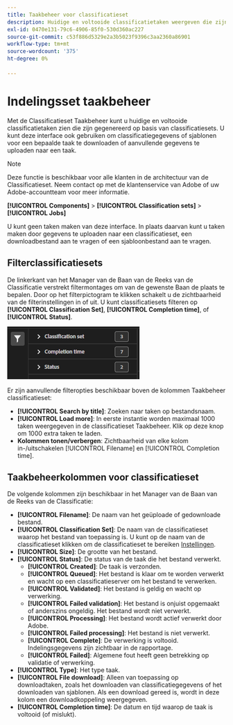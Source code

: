 ```yaml
---
title: Taakbeheer voor classificatieset
description: Huidige en voltooide classificatietaken weergeven die zijn gegenereerd uit classificatiesets.
exl-id: 0470e131-79c6-4906-85f0-530d360ac227
source-git-commit: c53f886d5329e2a3b5023f9396c3aa2360a86901
workflow-type: tm+mt
source-wordcount: '375'
ht-degree: 0%

---
```


# Indelingsset taakbeheer

Met de Classificatieset Taakbeheer kunt u huidige en voltooide classificatietaken zien die zijn gegenereerd op basis van classificatiesets. U kunt deze interface ook gebruiken om classificatiegegevens of sjablonen voor een bepaalde taak te downloaden of aanvullende gegevens te uploaden naar een taak.

>[!NOTE]
>
>Deze functie is beschikbaar voor alle klanten in de architectuur van de Classificatieset. Neem contact op met de klantenservice van Adobe of uw Adobe-accountteam voor meer informatie.

**[!UICONTROL Components]** > **[!UICONTROL Classification sets]** > **[!UICONTROL Jobs]**

U kunt geen taken maken van deze interface. In plaats daarvan kunt u taken maken door gegevens te uploaden naar een classificatieset, een downloadbestand aan te vragen of een sjabloonbestand aan te vragen.

## Filterclassificatiesets

De linkerkant van het Manager van de Baan van de Reeks van de Classificatie verstrekt filtermontages om van de gewenste Baan de plaats te bepalen. Door op het filterpictogram te klikken schakelt u de zichtbaarheid van de filterinstellingen in of uit. U kunt classificatiesets filteren op **[!UICONTROL Classification Set]**, **[!UICONTROL Completion time]**, of **[!UICONTROL Status]**.

![Classificatieset taakfilters](../assets/classification-set-job-filters.png)

Er zijn aanvullende filteropties beschikbaar boven de kolommen Taakbeheer classificatieset:

* **[!UICONTROL Search by title]**: Zoeken naar taken op bestandsnaam.
* **[!UICONTROL Load more]**: In eerste instantie worden maximaal 1000 taken weergegeven in de classificatieset Taakbeheer. Klik op deze knop om 1000 extra taken te laden.
* **Kolommen tonen/verbergen**: Zichtbaarheid van elke kolom in-/uitschakelen [!UICONTROL Filename] en [!UICONTROL Completion time].

## Taakbeheerkolommen voor classificatieset

De volgende kolommen zijn beschikbaar in het Manager van de Baan van de Reeks van de Classificatie:

* **[!UICONTROL Filename]**: De naam van het geüploade of gedownloade bestand.
* **[!UICONTROL Classification Set]**: De naam van de classificatieset waarop het bestand van toepassing is. U kunt op de naam van de classificatieset klikken om de classificatieset te bereiken [Instellingen](settings.md).
* **[!UICONTROL Size]**: De grootte van het bestand.
* **[!UICONTROL Status]**: De status van de taak die het bestand verwerkt.
   * **[!UICONTROL Created]**: De taak is verzonden.
   * **[!UICONTROL Queued]**: Het bestand is klaar om te worden verwerkt en wacht op een classificatieserver om het bestand te verwerken.
   * **[!UICONTROL Validated]**: Het bestand is geldig en wacht op verwerking.
   * **[!UICONTROL Failed validation]**: Het bestand is onjuist opgemaakt of anderszins ongeldig. Het bestand wordt niet verwerkt.
   * **[!UICONTROL Processing]**: Het bestand wordt actief verwerkt door Adobe.
   * **[!UICONTROL Failed processing]**: Het bestand is niet verwerkt.
   * **[!UICONTROL Complete]**: De verwerking is voltooid. Indelingsgegevens zijn zichtbaar in de rapportage.
   * **[!UICONTROL Failed]**: Algemene fout heeft geen betrekking op validatie of verwerking.
* **[!UICONTROL Type]**: Het type taak.
* **[!UICONTROL File download]**: Alleen van toepassing op downloadtaken, zoals het downloaden van classificatiegegevens of het downloaden van sjablonen. Als een download gereed is, wordt in deze kolom een downloadkoppeling weergegeven.
* **[!UICONTROL Completion time]**: De datum en tijd waarop de taak is voltooid (of mislukt).
